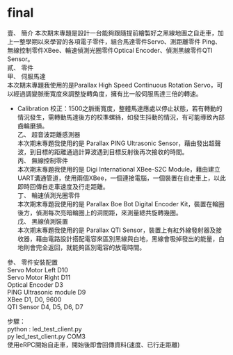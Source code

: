 # final

壹、	簡介
本次期末專題是設計一台能夠跟隨提前繪製好之黑線地圖之自走車，加上一整學期以來學習的各項電子零件，組合馬達零件Servo、測距離零件 Ping、無線控制零件XBee、輪速偵測光圈零件Optical Encoder、偵測黑線零件QTI Sensor。  
貳、	零件  
甲、	伺服馬達  
本次期末專題我使用的是Parallax High Speed Continuous Rotation Servo，可以經過調變脈衝寬度來調整旋轉角度，擁有比一般伺服馬達三倍的轉速。  
-	Calibration 校正：1500之脈衝寬度，整體馬達應處以停止狀態，若有轉動的情況發生，需轉動馬達後方的校準螺絲，如發生抖動的情況，有可能導致內部齒輪磨損。  
乙、	超音波距離感測器  
本次期末專題我使用的是 Parallax PING Ultrasonic Sensor，藉由發出超聲波，到目標的距離通過計算波遇到目標反射後再次接收的時間。  
丙、	無線控制零件  
本次期末專題我使用的是 Digi International XBee-S2C Module，藉由建立UART溝通管道，使用兩個XBee，一個連接電腦，一個裝置在自走車上，以此即時回傳自走車速度及行走距離。  
丁、	輪速偵測光圈零件  
本次期末專題我使用的是 Parallax Boe Bot Digital Encoder Kit，裝置在輪圈後方，偵測每次亮暗輪圈上的洞間距，來測量總共旋轉幾圈。  
戊、	黑線偵測裝置  
本次期末專題我使用的是 Parallax QTI Sensor，裝置上有紅外線發射器及接收器，藉由電路設計搭配電容來區別黑線與白地，黑線會吸掉發出的能量，白地則會完全返回，就能夠區別電容的放電時間。  


參、	零件安裝配置  
Servo Motor Left	D10  
Servo Motor Right	D11  
Optical Encoder	D3  
PING Ultrasonic module	D9  
XBee	D1, D0, 9600  
QTI Sensor	D4, D5, D6, D7  

步驟：  
python : led_test_client.py  
py led_test_client.py COM3  
使用eRPC開始自走車，開始後即會回傳資料(速度、已行走距離)  
